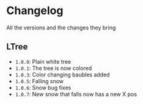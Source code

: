 # Changelog
All the versions and the changes they bring

## LTree
- `1.0.0`: Plain white tree
- `1.0.1`: The tree is now colored
- `1.0.3`: Color changing baubles added
- `1.0.5`: Falling snow
- `1.0.6`: Snow bug fixes
- `1.0.7`: New snow that falls now has a new X pos
